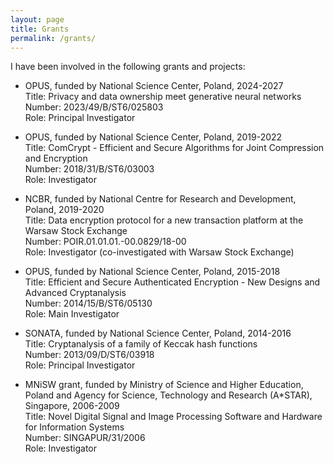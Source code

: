 ```yaml
---
layout: page
title: Grants
permalink: /grants/
---
```



I have been involved in the following grants and projects:

- OPUS, funded by National Science Center, Poland, 2024-2027 <br>
  Title: Privacy and data ownership meet generative neural networks <br>
  Number:                                               2023/49/B/ST6/025803<br>
  Role: Principal Investigator

- OPUS, funded by National Science Center, Poland, 2019-2022 <br>
  Title: ComCrypt - Efficient and Secure Algorithms for Joint Compression and Encryption <br>
  Number: 2018/31/B/ST6/03003<br>
  Role: Investigator

- NCBR, funded by National Centre for Research and Development, Poland, 2019-2020 <br>
  Title: Data encryption protocol for a new transaction platform at the Warsaw Stock Exchange <br>
  Number: POIR.01.01.01.-00.0829/18-00 <br>
  Role: Investigator (co-investigated with Warsaw Stock Exchange)    

- OPUS, funded by National Science Center, Poland, 2015-2018 <br>
  Title: Efficient and Secure Authenticated Encryption - New Designs and Advanced Cryptanalysis <br>
  Number: 2014/15/B/ST6/05130<br>
  Role: Main Investigator
  
- SONATA, funded by National Science Center, Poland, 2014-2016 <br>
  Title: Cryptanalysis of a family of Keccak hash functions <br>
  Number: 2013/09/D/ST6/03918 <br>
  Role: Principal Investigator

- MNiSW grant, funded by Ministry of Science and Higher Education, Poland and Agency for Science, Technology and Research (A*STAR), Singapore, 2006-2009 <br>
  Title: Novel Digital Signal and Image Processing Software and Hardware for Information Systems <br>
  Number: SINGAPUR/31/2006 <br>
  Role: Investigator 
